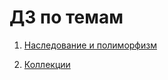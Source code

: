 # ДЗ по темам

1. [Наследование и полиморфизм](https://github.com/RudyUruru/AstonHomework/pull/2)

2. [Коллекции](https://github.com/RudyUruru/AstonHomework/pull/1)
